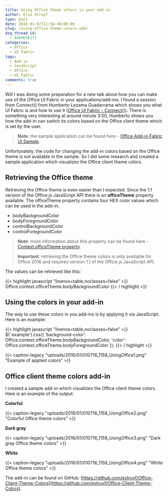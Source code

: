 ```yaml
---
title: Using Office theme colors in your add-in
author: Elio Struyf
type: post
date: 2016-01-07T11:58:49+00:00
slug: /using-office-theme-colors-add/
dsq_thread_id:
  - 4469656172
categories:
  - Office
  - UI Fabric
tags:
  - Add-in
  - JavaScript
  - Office
  - UI Fabric
comments: true
---
```


Will I was doing some preparation for a new talk about how you can make use of the Office UI Fabric in your applications/add-ins. I found a session from Connect() from Humberto Lezama Guadarrama which shows you what UI Fabric is and how to use it ([Office UI Fabric - Connect()](https://channel9.msdn.com/events/Visual-Studio/Connect-event-2015/317)). There is something very interesting at around minute 3:50, Humberto shows you how the add-in can switch its colors based on the Office client theme which is set by the user.

> **Note**: the sample application can be found here - [Office Add-in Fabric UI Sample](https://github.com/OfficeDev/Office-Add-in-Fabric-UI-Sample).

Unfortunately, the code for changing the add-in colors based on the Office theme is not available in the sample. So I did some research and created a sample application which visualizes the Office client theme colors.

## Retrieving the Office theme

Retrieving the Office theme is even easier than I expected. Since the 1.1 version of the Office.js JavaScript API there is an **officeTheme** property available. The officeTheme property contains four HEX color values which can be used in the add-in.

*   bodyBackgroundColor
*   bodyForegroundColor
*   controlBackgroundColor
*   controlForegroundColor

> **Note**: more information about this property can be found here - [Context.officeTheme property](https://msdn.microsoft.com/en-us/library/office/mt455203.aspx).
>
> **Important**: retrieving the Office theme colors is only available for Office 2016 and requires version 1.1 of the Office.js JavaScript API.

The values can be retrieved like this:

{{< highlight javascript "linenos=table,noclasses=false" >}}
Office.context.officeTheme.bodyBackgroundColor
{{< / highlight >}}


## Using the colors in your add-in

The way to use these colors in you add-ins is by applying it via JavaScript. Here is an example:

{{< highlight javascript "linenos=table,noclasses=false" >}}
$('.example').css({
  'background-color': Office.context.officeTheme.bodyBackgroundColor,
  'color': Office.context.officeTheme.bodyForegroundColor
});
{{< / highlight >}}

{{< caption-legacy "uploads/2016/01/010716_1158_UsingOffice1.png" "Example of applied colors" >}}

## Office client theme colors add-in

I created a sample add-in which visualizes the Office client theme colors. Here is an example of the output:

**Colorful**

{{< caption-legacy "uploads/2016/01/010716_1158_UsingOffice2.png" "Colorful Office theme colors" >}}

**Dark gray**

{{< caption-legacy "uploads/2016/01/010716_1158_UsingOffice3.png" "Dark gray Office theme colors" >}}

**White**

{{< caption-legacy "uploads/2016/01/010716_1158_UsingOffice4.png" "White Office theme colors" >}}

The add-in can be found on GitHub: [https://github.com/estruyf/Office-Client-Theme-Colors](https://github.com/estruyf/Office-Client-Theme-Colors).